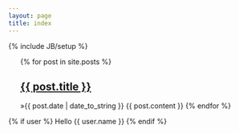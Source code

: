 ```yaml
---
layout: page
title: index
---
```

{% include JB/setup %}

<ul class="posts">
  {% for post in site.posts %}
    <span><h2><a href="{{ BASE_PATH }}{{ post.url }}">{{ post.title }}</a></h2>&raquo;{{ post.date | date_to_string }}</span>
    {{ post.content }}
  {% endfor %}  
</ul>

{% if user %}
  Hello {{ user.name }}
{% endif %}
